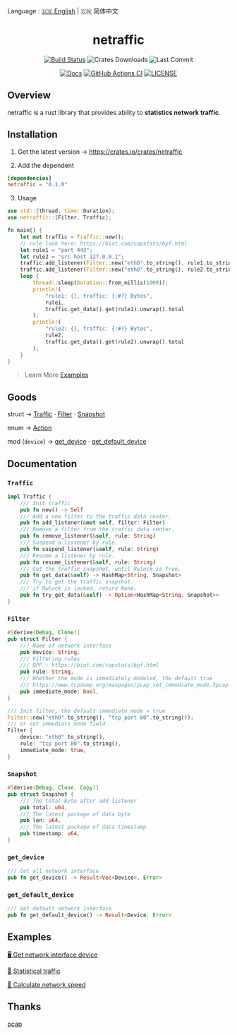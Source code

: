 Language : [🇺🇸 English](./README.md) | 🇨🇳 简体中文

<h1 align="center">netraffic</h1>
<div align="center">

[![Build Status](https://img.shields.io/crates/v/netraffic)](https://crates.io/crates/netraffic)
![Crates Downloads](https://img.shields.io/crates/d/netraffic)
![Last Commit](https://img.shields.io/github/last-commit/ZingerLittleBee/netraffic)

</div>
<div align="center">

[![Docs](https://img.shields.io/docsrs/netraffic)](https://docs.rs/netraffic/0.1.0/netraffic/)
[![GitHub Actions CI](https://img.shields.io/github/workflow/status/ZingerLittleBee/netraffic/Test%20CI)](https://github.com/ZingerLittleBee/netraffic/actions)
[![LICENSE](https://img.shields.io/crates/l/netraffic)](./LICENSE)

</div>

## Overview
netraffic is a rust library that provides ability to **statistics network traffic**.

## Installation
1. Get the latest version -> https://crates.io/crates/netraffic

2. Add the dependent
```toml
[dependencies]
netraffic = "0.1.0"
```

3. Usage
```rust
use std::{thread, time::Duration};
use netraffic::{Filter, Traffic};

fn main() {
    let mut traffic = Traffic::new();
    // rule look here: https://biot.com/capstats/bpf.html
    let rule1 = "port 443";
    let rule2 = "src host 127.0.0.1";
    traffic.add_listener(Filter::new("eth0".to_string(), rule1.to_string()));
    traffic.add_listener(Filter::new("eth0".to_string(), rule2.to_string()));
    loop {
        thread::sleep(Duration::from_millis(1000));
        println!(
            "rule1: {}, traffic: {:#?} Bytes",
            rule1,
            traffic.get_data().get(rule1).unwrap().total
        );
        println!(
            "rule2: {}, traffic: {:#?} Bytes",
            rule2,
            traffic.get_data().get(rule2).unwrap().total
        );
    }
}
```
> Learn More [Examples](#examples)


## Goods
struct -> [Traffic](#traffic) · [Filter](#filter) · [Snapshot](#snapshot)

enum -> [Action](#action)

mod (`device`) -> [get_device](#get_device) · [get_default_device](#get_default_device)

## Documentation
### `Traffic`
```rust
impl Traffic {
    /// Init traffic
    pub fn new() -> Self
    /// Add a new filter to the traffic data center.
    pub fn add_listener(&mut self, filter: Filter)
    /// Remove a filter from the traffic data center.
    pub fn remove_listener(&self, rule: String)
    /// Suspend a listener by rule.
    pub fn suspend_listener(&self, rule: String)
    /// Resume a listener by rule.
    pub fn resume_listener(&self, rule: String)
    /// Get the traffic snapshot, until Rwlock is free.
    pub fn get_data(&self) -> HashMap<String, Snapshot>
    /// Try to get the traffic snapshot.
    /// if Rwlock is locked, return None.
    pub fn try_get_data(&self) -> Option<HashMap<String, Snapshot>>
}
```

### `Filter`
```rust
#[derive(Debug, Clone)]
pub struct Filter {
    /// Name of network interface
    pub device: String,
    /// Filtering rules
    /// BPF : https://biot.com/capstats/bpf.html
    pub rule: String,
    /// Whether the mode is immediately modeled, the default true
    /// https://www.tcpdump.org/manpages/pcap_set_immediate_mode.3pcap.html
    pub immediate_mode: bool,
}

/// Init filter, the default immediate_mode = true
Filter::new("eth0".to_string(), "tcp port 80".to_string());
/// or set immediate_mode field
Filter {
    device: "eth0".to_string(),
    rule: "tcp port 80".to_string(),
    immediate_mode: true,
}
```

### `Snapshot`
```rust
#[derive(Debug, Clone, Copy)]
pub struct Snapshot {
    /// The total byte after add_listener
    pub total: u64,
    /// The latest package of data byte
    pub len: u64,
    /// The latest package of data timestamp
    pub timestamp: u64,
}
```

### `get_device`
```rust
/// Get all network interface
pub fn get_device() -> Result<Vec<Device>, Error>
```

### `get_default_device`
```rust
/// Get default network interface
pub fn get_default_device() -> Result<Device, Error>
```


## Examples
[🖥 Get network interface device](./examples/device.rs)

[🚥 Statistical traffic](./examples/traffic.rs)

[🚄 Calculate network speed](./examples/speed.rs)



## Thanks
[pcap](https://github.com/rust-pcap/pcap)